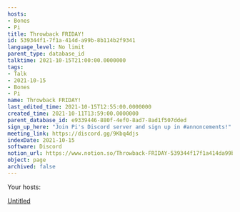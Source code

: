 ```yaml
---
hosts:
- Bones
- Pi
title: Throwback FRIDAY!
id: 539344f1-7f1a-414d-a99b-8b114b2f9341
language_level: No limit
parent_type: database_id
talktime: 2021-10-15T21:00:00.0000000
tags:
- Talk
- 2021-10-15
- Bones
- Pi
name: Throwback FRIDAY!
last_edited_time: 2021-10-15T12:55:00.0000000
created_time: 2021-10-11T13:59:00.0000000
parent_database_id: e9339446-880f-4ef0-8ad7-8ad1f507dded
sign_up_here: "Join Pi's Discord server and sign up in #annoncements!"
meeting_link: https://discord.gg/9Kbq4djs
indexDate: 2021-10-15
software: Discord
notion_url: https://www.notion.so/Throwback-FRIDAY-539344f17f1a414da99b8b114b2f9341
object: page
archived: false
---
```




Your hosts:

[Untitled](https://www.notion.so/482e61b02b9c4456b2b4fe86bb7544c6)   





